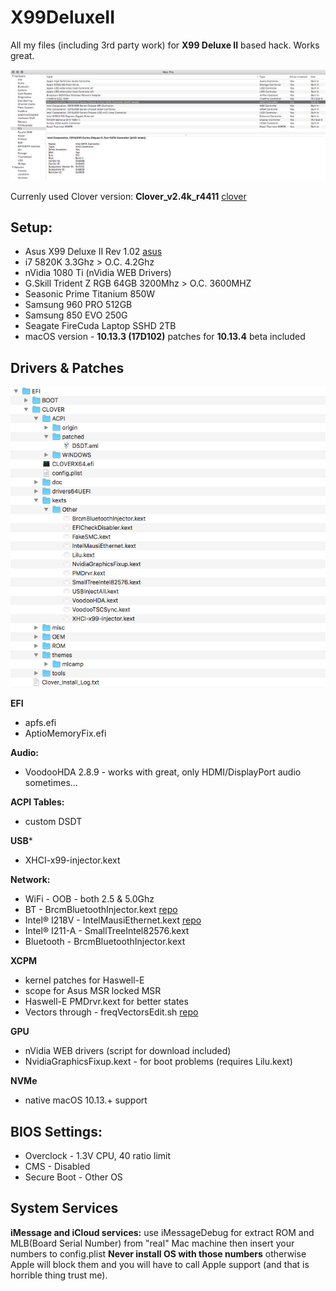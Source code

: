 # X99DeluxeII
All my files (including 3rd party work) for **X99 Deluxe II** based hack. Works great.

![Image of PCI](PCI.png)

Currenly used Clover version: **Clover_v2.4k_r4411** [clover](https://sourceforge.net/projects/cloverefiboot/)

## **Setup:**
- Asus X99 Deluxe II Rev 1.02 [asus](https://www.asus.com/us/Motherboards/X99-DELUXE-II/)
- i7 5820K 3.3Ghz > O.C. 4.2Ghz
- nVidia 1080 Ti (nVidia WEB Drivers)
- G.Skill Trident Z RGB 64GB 3200Mhz > O.C. 3600MHZ
- Seasonic Prime Titanium 850W
- Samsung 960 PRO 512GB
- Samsung 850 EVO 250G
- Seagate FireCuda Laptop SSHD 2TB
- macOS version - **10.13.3 (17D102)** patches for **10.13.4** beta included

## **Drivers & Patches**

![Image of EFI](EFI.png)

**EFI**
- apfs.efi
- AptioMemoryFix.efi

**Audio:**
- VoodooHDA 2.8.9 - works with great, only HDMI/DisplayPort audio sometimes...

**ACPI Tables:**
- custom DSDT

**USB***
- XHCI-x99-injector.kext

**Network:**
- WiFi - OOB - both 2.5 & 5.0Ghz
- BT - BrcmBluetoothInjector.kext [repo](https://github.com/the-darkvoid/BrcmPatchRAM)
- Intel® I218V - IntelMausiEthernet.kext [repo](https://github.com/Mieze/IntelMausiEthernet)
- Intel® I211-A - SmallTreeIntel82576.kext
- Bluetooth - BrcmBluetoothInjector.kext

**XCPM**
- kernel patches for Haswell-E
- scope for Asus MSR locked MSR
- Haswell-E PMDrvr.kext for better states
- Vectors through - freqVectorsEdit.sh [repo](https://github.com/Piker-Alpha/freqVectorsEdit.sh)

**GPU**
- nVidia WEB drivers (script for download included)
- NvidiaGraphicsFixup.kext - for boot problems (requires Lilu.kext)

**NVMe**
- native macOS 10.13.+ support

## **BIOS Settings:**
- Overclock - 1.3V CPU, 40 ratio limit
- CMS - Disabled
- Secure Boot - Other OS

## **System Services**
**iMessage and iCloud services:**
use iMessageDebug for extract ROM and MLB(Board Serial Number) from
"real" Mac machine then insert your numbers to config.plist
**Never install OS with those numbers** otherwise Apple will block them
and you will have to call Apple support (and that is horrible thing trust me).
